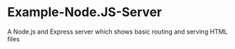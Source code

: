 # Example-Node.JS-Server
A Node.js and Express server which shows basic routing and serving HTML files
